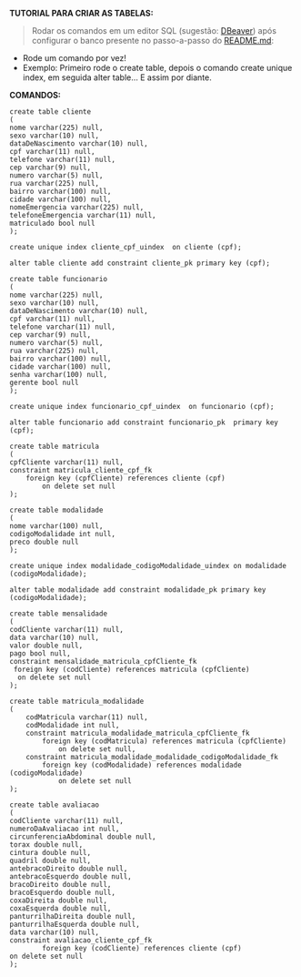 **TUTORIAL PARA CRIAR AS TABELAS:**

> Rodar os comandos em um editor SQL (sugestão: [DBeaver](https://dbeaver.io/download/)) após configurar o banco presente no passo-a-passo do [README.md](./README.md):
- Rode um comando por vez!
- Exemplo: Primeiro rode o create table, depois o comando create unique index, em seguida alter table… E assim por diante. 

**COMANDOS:**

```
create table cliente
(
nome varchar(225) null, 
sexo varchar(10) null, 
dataDeNascimento varchar(10) null, 
cpf varchar(11) null, 
telefone varchar(11) null, 
cep varchar(9) null, 
numero varchar(5) null, 
rua varchar(225) null, 
bairro varchar(100) null, 
cidade varchar(100) null, 
nomeEmergencia varchar(225) null, 
telefoneEmergencia varchar(11) null,
matriculado bool null
);
```

```
create unique index cliente_cpf_uindex  on cliente (cpf);
```

```
alter table cliente add constraint cliente_pk primary key (cpf);
```

```
create table funcionario
(
nome varchar(225) null, 
sexo varchar(10) null, 
dataDeNascimento varchar(10) null, 
cpf varchar(11) null, 
telefone varchar(11) null, 
cep varchar(9) null, 
numero varchar(5) null, 
rua varchar(225) null, 
bairro varchar(100) null, 
cidade varchar(100) null, 
senha varchar(100) null, 
gerente bool null
);
```

```
create unique index funcionario_cpf_uindex  on funcionario (cpf);
```

```
alter table funcionario add constraint funcionario_pk  primary key (cpf);
```

```
create table matricula
(
cpfCliente varchar(11) null, 
constraint matricula_cliente_cpf_fk 
	foreign key (cpfCliente) references cliente (cpf) 
		on delete set null 
);
```

```
create table modalidade
(
nome varchar(100) null, 
codigoModalidade int null, 
preco double null
);
```

```
create unique index modalidade_codigoModalidade_uindex on modalidade (codigoModalidade);
```

```
alter table modalidade add constraint modalidade_pk primary key (codigoModalidade);
```

```
create table mensalidade
(
codCliente varchar(11) null,
data varchar(10) null,
valor double null,
pago bool null,
constraint mensalidade_matricula_cpfCliente_fk
 foreign key (codCliente) references matricula (cpfCliente)
  on delete set null
);
```

```
create table matricula_modalidade
(
	codMatricula varchar(11) null,
	codModalidade int null,
	constraint matricula_modalidade_matricula_cpfCliente_fk
		foreign key (codMatricula) references matricula (cpfCliente)
			on delete set null,
	constraint matricula_modalidade_modalidade_codigoModalidade_fk
		foreign key (codModalidade) references modalidade (codigoModalidade)
			on delete set null
);
```

```
create table avaliacao
(
codCliente varchar(11) null, 
numeroDaAvaliacao int null, 
circunferenciaAbdominal double null, 
torax double null, 
cintura double null, 
quadril double null, 
antebracoDireito double null, 
antebracoEsquerdo double null, 
bracoDireito double null, 
bracoEsquerdo double null, 
coxaDireita double null, 
coxaEsquerda double null, 
panturrilhaDireita double null, 
panturrilhaEsquerda double null, 
data varchar(10) null, 
constraint avaliacao_cliente_cpf_fk
   		foreign key (codCliente) references cliente (cpf)
on delete set null
);
```